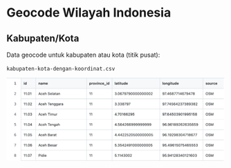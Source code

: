 # Geocode Wilayah Indonesia

## Kabupaten/Kota

Data geocode untuk kabupaten atau kota (titik pusat):

`kabupaten-kota-dengan-koordinat.csv`

![sc](./tabel.png)
